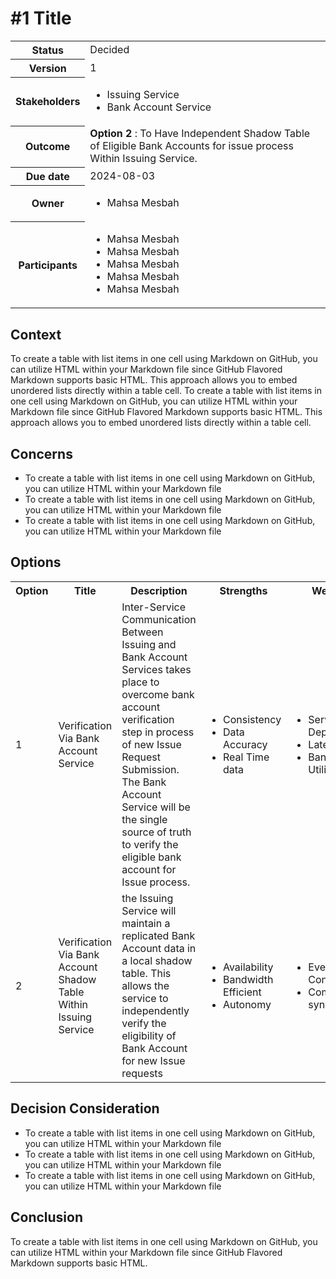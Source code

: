 # #1 Title
 <table>
      <tbody>
        <tr>
          <th>Status</th>
          <td>
            Decided
          </td>
        </tr>
        <tr>
          <th>Version</th>
          <td>
            1
          </td>
        </tr>
        <tr>
          <th>Stakeholders</th>
          <td>
            <ul>
              <li>Issuing Service</li>
              <li>Bank Account Service</li>
            </ul>
          </td>
        </tr>
        <tr>
          <th>
            <strong>Outcome</strong>
          </th>
          <td>
            <strong>Option 2 </strong>: To Have Independent Shadow Table of Eligible Bank Accounts for issue process Within Issuing Service.</td>
        </tr>
        <tr>
          <th>Due date</th>
          <td>2024-08-03</td>
        </tr>
        <tr>
          <th>Owner</th>
          <td>
            <ul>
              <li>
              Mahsa Mesbah
              </li>
            </ul>
          </td>
        </tr>
        <tr>
          <th>
            <p>
              <strong>Participants</strong>
            </p>
          </th>
          <td>
              <ul>
                <li>Mahsa Mesbah</li>
                <li>Mahsa Mesbah</li>
                <li>Mahsa Mesbah</li>
                <li>Mahsa Mesbah</li>
                <li>Mahsa Mesbah</li>
              </ul>
          </td>
        </tr>
      </tbody>
    </table>

## Context
To create a table with list items in one cell using Markdown on GitHub, you can utilize HTML within your Markdown file since GitHub Flavored Markdown supports basic HTML. This approach allows you to embed unordered lists directly within a table cell. To create a table with list items in one cell using Markdown on GitHub, you can utilize HTML within your Markdown file since GitHub Flavored Markdown supports basic HTML. This approach allows you to embed unordered lists directly within a table cell.
## Concerns
- To create a table with list items in one cell using Markdown on GitHub, you can utilize HTML within your Markdown file
- To create a table with list items in one cell using Markdown on GitHub, you can utilize HTML within your Markdown file
- To create a table with list items in one cell using Markdown on GitHub, you can utilize HTML within your Markdown file

## Options

<table>
      <tbody>
        <tr>
          <th>Option</th>
          <th>Title</th>
          <th>Description</th>
          <th>Strengths</th>
          <th>Weakness</th>
          <th>Opportunities</th>
          <th>Threats</th>
        </tr>
        <tr>
          <td>1</td>
          <td>Verification Via Bank Account Service</td>
          <td>Inter-Service Communication Between Issuing and Bank Account Services takes place to overcome bank account verification step in process of new Issue Request Submission. The Bank Account Service will be the single source of truth to verify the eligible bank account for Issue process.</td>
          <td>
            <ul>
              <li>Consistency</li>
              <li>Data Accuracy</li>
              <li>Real Time data</li>
            </ul>
          </td>
          <td>
            <ul>
              <li>Service Dependency</li>
              <li>Latency</li>
              <li>Bandwidth Utilization </li>
            </ul>
          </td>
          <td>
            <ul>
              <li>Single Source of Truth</li>
              <li>Immune To Bank Account Data Changes</li>
            </ul>
          </td>
          <td>
            <ul>
              <li>Single Point of Failure</li>
              <li>Potential Mesh Communication</li>
              <li>Potential Network Load </li>
              <li>Scalability Interdependence</li>
            </ul>
          </td>
        </tr>
        <tr>
          <td>2</td>
          <td>Verification Via Bank Account Shadow Table Within Issuing Service</td>
          <td>
            the Issuing Service will maintain a replicated Bank Account data in a local shadow table. This allows the service to independently verify the eligibility of Bank Account for new Issue requests
          </td>
          <td>
            <ul>
              <li>Availability</li>
              <li>Bandwidth Efficient</li>
              <li>Autonomy</li>
            </ul>
          </td>
          <td>
            <ul>
              <li>Eventual Consistency</li>
              <li>Complexity of synchronization</li>
            </ul>
          </td>
          <td>
            <ul>
              <li>Independent Scalability</li>
              <li>Independent Issuing Operation</li>
            </ul>
          </td>
          <td>
            <ul>
              <li>Stale Data Risks</li>
              <li>Synchronization Challenges</li>
            </ul>
          </td>
        </tr>
      </tbody>
    </table>

## Decision Consideration
- To create a table with list items in one cell using Markdown on GitHub, you can utilize HTML within your Markdown file
- To create a table with list items in one cell using Markdown on GitHub, you can utilize HTML within your Markdown file
- To create a table with list items in one cell using Markdown on GitHub, you can utilize HTML within your Markdown file

## Conclusion
To create a table with list items in one cell using Markdown on GitHub, you can utilize HTML within your Markdown file since GitHub Flavored Markdown supports basic HTML.
